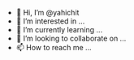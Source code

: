 - 👋 Hi, I’m @yahichit
- 👀 I’m interested in ...
- 🌱 I’m currently learning ...
- 💞️ I’m looking to collaborate on ...
- 📫 How to reach me ...

<!---
yahichit/yahichit is a ✨ special ✨ repository because its `README.md` (this file) appears on your GitHub profile.
You can click the Preview link to take a look at your changes.
--->
